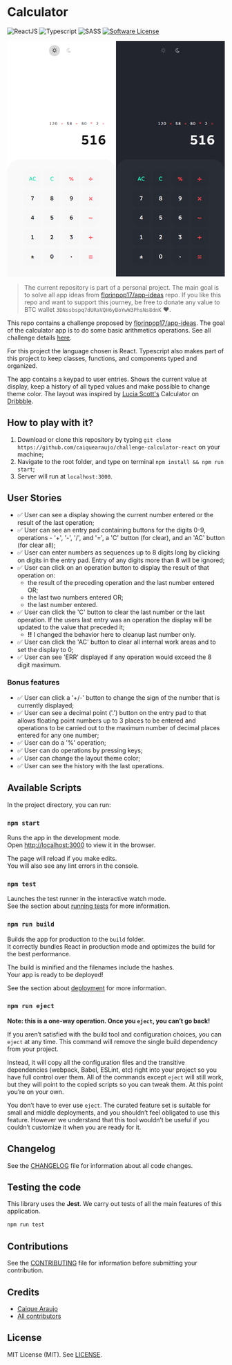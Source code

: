 # Calculator

![ReactJS](https://img.shields.io/badge/language-react-61dafb?style=for-the-badge) ![Typescript](https://img.shields.io/badge/language-typescript-blue?style=for-the-badge) ![SASS](https://img.shields.io/badge/language-scss-bf4080?style=for-the-badge) [![Software License](https://img.shields.io/badge/license-MIT-brightgreen.svg?style=for-the-badge)](LICENSE)

![Calculator](./screenshot.png)

> The current repository is part of a personal project. The main goal is to solve all app ideas from [florinpop17/app-ideas](https://github.com/florinpop17/app-ideas) repo. If you like this repo and want to support this journey, be free to donate any value to BTC wallet `3DNssbspq7dURaVQH6yBoYwW3PhsNs8dnK` ❤.

This repo contains a challenge proposed by [florinpop17/app-ideas](https://github.com/florinpop17/app-ideas). The goal of the calculator app is to do some basic arithmetics operations. See all challenge details [here](https://github.com/florinpop17/app-ideas/blob/master/Projects/1-Beginner/Calculator-App.md).

For this project the language chosen is React. Typescript also makes part of this project to keep classes, functions, and components typed and organized.

The app contains a keypad to user entries. Shows the current value at display, keep a history of all typed values and make possible to change theme color. The layout was inspired by [Lucia Scott's](https://dribbble.com/luciascott) Calculator on [Dribbble](https://dribbble.com/shots/14709020-Calculator).

## How to play with it?

1. Download or clone this repository by typing `git clone https://github.com/caiquearaujo/challenge-calculator-react` on your machine;
2. Navigate to the root folder, and type on terminal `npm install && npm run start`;
3. Server will run at `localhost:3000`.

## User Stories

- :white_check_mark: User can see a display showing the current number entered or the result of the last operation;
- :white_check_mark: User can see an entry pad containing buttons for the digits 0-9, operations - '+', '-', '/', and '=', a 'C' button (for clear), and an 'AC' button (for clear all);
- :white_check_mark: User can enter numbers as sequences up to 8 digits long by clicking on digits in the entry pad. Entry of any digits more than 8 will be ignored;
- :white_check_mark: User can click on an operation button to display the result of that operation on:
  - the result of the preceding operation and the last number entered OR;
  - the last two numbers entered OR;
  - the last number entered.
- :white_check_mark: User can click the 'C' button to clear the last number or the last operation. If the users last entry was an operation the display will be updated to the value that preceded it;
  - **!!** I changed the behavior here to cleanup last number only.
- :white_check_mark: User can click the 'AC' button to clear all internal work areas and to set the display to 0;
- :white_check_mark: User can see 'ERR' displayed if any operation would exceed the 8 digit maximum.

### Bonus features

- :white_check_mark: User can click a '+/-' button to change the sign of the number that is currently displayed;
- :white_check_mark: User can see a decimal point ('.') button on the entry pad to that allows floating point numbers up to 3 places to be entered and operations to be carried out to the maximum number of decimal places entered for any one number;
- :white_check_mark: User can do a '%' operation;
- :white_check_mark: User can do operations by pressing keys;
- :white_check_mark: User can change the layout theme color;
- :white_check_mark: User can see the history with the last operations.

## Available Scripts

In the project directory, you can run:

### `npm start`

Runs the app in the development mode.\
Open [http://localhost:3000](http://localhost:3000) to view it in the browser.

The page will reload if you make edits.\
You will also see any lint errors in the console.

### `npm test`

Launches the test runner in the interactive watch mode.\
See the section about [running tests](https://facebook.github.io/create-react-app/docs/running-tests) for more information.

### `npm run build`

Builds the app for production to the `build` folder.\
It correctly bundles React in production mode and optimizes the build for the best performance.

The build is minified and the filenames include the hashes.\
Your app is ready to be deployed!

See the section about [deployment](https://facebook.github.io/create-react-app/docs/deployment) for more information.

### `npm run eject`

**Note: this is a one-way operation. Once you `eject`, you can’t go back!**

If you aren’t satisfied with the build tool and configuration choices, you can `eject` at any time. This command will remove the single build dependency from your project.

Instead, it will copy all the configuration files and the transitive dependencies (webpack, Babel, ESLint, etc) right into your project so you have full control over them. All of the commands except `eject` will still work, but they will point to the copied scripts so you can tweak them. At this point you’re on your own.

You don’t have to ever use `eject`. The curated feature set is suitable for small and middle deployments, and you shouldn’t feel obligated to use this feature. However we understand that this tool wouldn’t be useful if you couldn’t customize it when you are ready for it.

## Changelog

See the [CHANGELOG](CHANGELOG.md) file for information about all code changes.

## Testing the code

This library uses the **Jest**. We carry out tests of all the main features of this application.

```bash
npm run test
```

## Contributions

See the [CONTRIBUTING](CONTRIBUTING.md) file for information before submitting your contribution.

## Credits

- [Caique Araujo](https://github.com/caiquearaujo)
- [All contributors](../../contributors)

## License

MIT License (MIT). See [LICENSE](LICENSE).